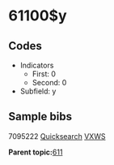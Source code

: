 # 61100$y

## Codes

-   Indicators
    -   First: 0
    -   Second: 0
-   Subfield: y

## Sample bibs

7095222 [Quicksearch](https://search.library.yale.edu/catalog/7095222) [VXWS](http://prodorbis.library.yale.edu:7014/vxws/GetHoldingsService?bibId=7095222)

**Parent topic:**[611](../../tags/611/611.md)

